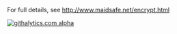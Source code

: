 For full details, see http://www.maidsafe.net/encrypt.html

[![githalytics.com alpha](https://cruel-carlota.pagodabox.com/b4720605cbef5a00938d3ea56584a0f7 "githalytics.com")](http://githalytics.com/maidsafe/MaidSafe-Encrypt)
